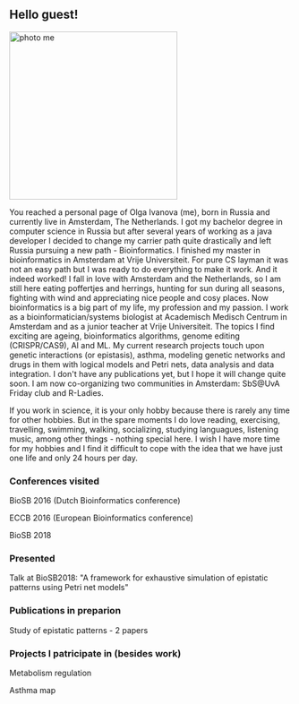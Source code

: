 ## Hello guest! 

<img src="PhotoSquare.png" alt="photo me" width="300" height="300">

You reached a personal page of Olga Ivanova (me), born in Russia and currently live in Amsterdam, The Netherlands. I got my bachelor degree in computer science in Russia but after several years of working as a java developer I decided to change my carrier path quite drastically and left Russia pursuing a new path - Bioinformatics. I finished my master in bioinformatics in Amsterdam at Vrije Universiteit. For pure CS layman it was not an easy path but I was ready to do everything to make it work. And it indeed worked! I fall in love with Amsterdam and the Netherlands, so I am still here eating poffertjes and herrings, hunting for sun during all seasons, fighting with wind and appreciating nice people and cosy places. Now bioinformatics is a big part of my life, my profession and my passion. I work as a bioinformatician/systems biologist at Academisch Medisch Centrum in Amsterdam and as a junior teacher at Vrije Universiteit. The topics I find exciting are ageing, bioinformatics algorithms, genome editing (CRISPR/CAS9), AI and ML. My current research projects touch upon genetic interactions (or epistasis), asthma, modeling genetic networks and drugs in them with logical models and Petri nets, data analysis and data integration. I don't have any publications yet, but I hope it will change quite soon. I am now co-organizing two communities in Amsterdam: SbS@UvA Friday club and R-Ladies.

If you work in science, it is your only hobby because there is rarely any time for other hobbies. But in the spare moments I do love reading, exercising, travelling, swimming, walking, socializing, studying languagues, listening music, among other things - nothing special here. I wish I have more time for my hobbies and I find it difficult to cope with the idea that we have just one life and only 24 hours per day.  

### Conferences visited
BioSB 2016 (Dutch Bioinformatics conference) 

ECCB 2016 (European Bioinformatics conference)

BioSB 2018

### Presented
Talk at BioSB2018: "A framework for exhaustive simulation of epistatic patterns using Petri net models"

### Publications in preparion
Study of epistatic patterns - 2 papers 

### Projects I patricipate in (besides work)
Metabolism regulation 

Asthma map 

